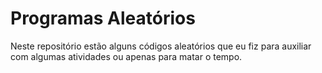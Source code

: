 # Programas Aleatórios
Neste repositório estão alguns códigos aleatórios que eu fiz para auxiliar com algumas atividades ou apenas para matar o tempo.
